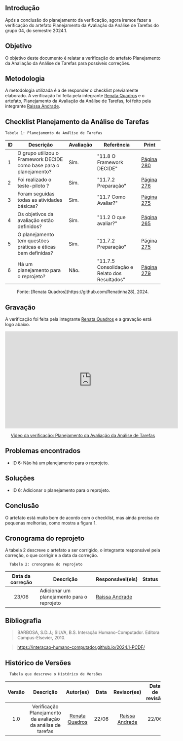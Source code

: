 ## Introdução
Após a conclusão do planejamento da verificação, agora iremos fazer a verificação do artefato Planejamento da Avaliação da Análise de Tarefas do grupo 04, do semestre 2024.1.

## Objetivo
O objetivo deste documento é relatar a verificação do artefato Planejamento da Analiação da Análise de Tarefas para possíveis correções.

## Metodologia
A metodologia utilizada é a de responder o checklist previamente elaborado. A verificação foi feita pela integrante [Renata Quadros](https://github.com/Renatinha28) e o artefato, Planejamento da Avaliação da Análise de Tarefas, foi feito pela integrante [Raissa Andrade](https://github.com/RaissaAndradeS).

## Checklist Planejamento da Análise de Tarefas 

    Tabela 1: Planejamento da Análise de Tarefas

| ID | Descrição | Avaliação | Referência | Print |
|----------|----------|----------|--------|--------|
|  1  |   O grupo utilizou o Framework DECIDE como base para o planejamento?     |   Sim.       |  "11.8 O Framework DECIDE"        | [Página 280](<../../../assets/verificacao/verificação nosso grupo/etapa 4/Página280.png>)|
|  2  |   Foi realizado o teste-piloto ?       |     Sim.     |   "11.7.2 Preparação"       | [Página 276](<../../../assets/verificacao/verificação nosso grupo/etapa 4/276.png>) |
|  3 |    Foram seguidas todas as atividades básicas?     |    Sim.      |   "11.7 Como Avaliar?"       | [Página 275](<../../../assets/verificacao/verificação nosso grupo/etapa 4/275como.png>) |
|  4  | Os objetivos da avaliação estão definidos?   |    Sim.      |  "11.2 O que avaliar?"        |[Página 265](<../../../assets/verificacao/verificação nosso grupo/etapa 4/265.png>)|
|  5  |     O planejamento tem questões práticas e éticas bem definidas?      |    Sim.      |   "11.7.2 Preparação"       |[Página 275](<../../../assets/verificacao/verificação nosso grupo/etapa 4/275.png>)| 
|6  |   Há um planejamento para o reprojeto?       |      Não.    |   "11.7.5 Consolidação e Relato dos Resultados"       |[Página 279](<../../../assets/verificacao/verificação nosso grupo/etapa 4/279hta.png>)| 


<center>Fonte: [Renata Quadros](https://github.com/Renatinha28), 2024.</center>

## Gravação 
A verificação foi feita pela integrante [Renata Quadros](https://github.com/Renatinha28) e a gravação está logo abaixo.

<p style="text-align: center">
    <iframe width="560" height="315" src="https://www.youtube.com/embed/B6wJQlivRRk" title="YouTube video player" frameborder="0" allow="accelerometer; autoplay; clipboard-write; encrypted-media; gyroscope; picture-in-picture; web-share" referrerpolicy="strict-origin-when-cross-origin" allowfullscreen></iframe>
</p>
<p style="text-align: center">
    <a href="https://www.youtube.com/watch?v=B6wJQlivRRk" target="_blank">Vídeo da verificação: Planejamento da Avaliação da Análise de Tarefas  </a>
</p>

## Problemas encontrados
- ID 6: Não há um planejamento para o reprojeto.

## Soluções
- ID 6: Adicionar o planejamento para o reprojeto.

## Conclusão
O artefato está muito bom de acordo com o checklist, mas ainda precisa de pequenas melhorias, como mostra a figura 1.

## Cronograma do reprojeto
A tabela 2 descreve o artefato a ser corrigido, o integrante responsável pela correção, o que corrigir e a data da correção.

      Tabela 2: cronograma do reprojeto
| Data da correção | Descrição | Responsável(eis) | Status |
| :----------------------: | -------------------- | ---------------- | --------------- |
|23/06| Adicionar um planejamento para o reprojeto | [Raissa Andrade](https://github.com/RaissaAndradeS) | |

## Bibliografia
> BARBOSA, S.D.J.; SILVA, B.S. Interação Humano-Computador. Editora Campus-Elsevier, 2010.

> https://interacao-humano-computador.github.io/2024.1-PCDF/

## Histórico de Versões
      Tabela que descreve o Histórico de Versões

|     Versão       |     Descrição      |      Autor(es)      | Data           |  Revisor(es)          |Data de revisão|
| :----------------------------------------------------------: | :-------------------------------: | :-------------------------------------------------: | :-------------------------------: |  :-------------------------------: | :-------------------------------: |
| 1.0 | Verificação Planejamento da avaliação da análise de tarefas |  [Renata Quadros](https://github.com/Renatinha28) | 22/06 | [Raissa Andrade](https://github.com/RaissaAndradeS) | 22/06 | 